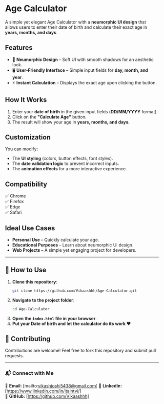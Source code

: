 # Age Calculator  

A simple yet elegant Age Calculator with a **neumorphic UI design** that allows users to enter their date of birth and calculate their exact age in **years, months, and days**.  

## Features  
- 🎨 **Neumorphic Design** – Soft UI with smooth shadows for an aesthetic look.  
- 🖥️ **User-Friendly Interface** – Simple input fields for **day, month, and year**.  
- ⚡ **Instant Calculation** – Displays the exact age upon clicking the button.   

## How It Works  
1. Enter your **date of birth** in the given input fields (**DD/MM/YYYY** format).  
2. Click on the **"Calculate Age"** button.  
3. The result will show your age in **years, months, and days**.  

## Customization  
You can modify:  
- The **UI styling** (colors, button effects, font styles).  
- The **date validation logic** to prevent incorrect inputs.  
- The **animation effects** for a more interactive experience.  

## Compatibility  
✅ Chrome  
✅ Firefox  
✅ Edge  
✅ Safari  

## Ideal Use Cases  
- **Personal Use** – Quickly calculate your age.  
- **Educational Purposes** – Learn about neumorphic UI design.  
- **Web Projects** – A simple yet engaging project for developers.  


---  

## 🚀 How to Use

1. **Clone this repository**:
   ```sh
   git clone https://github.com/Vikaashhh/Age-Calculator.git
   ```
2. **Navigate to the project folder**:
   ```sh
   cd Age-Calculator
   ```
3. **Open the `index.html` file in your browser**.
4. **Put your Date of birth and let the calculator do its work ❤️**


## 🤝 Contributing

Contributions are welcome! Feel free to fork this repository and submit pull requests.

---

### 📬 Connect with Me  

📩 **Email:** [mailto:vikashjoshi5438@gmail.com]
🔗 **LinkedIn:** [https://www.linkedin.com/in/itaintvi/]  
🐙 **GitHub:** [https://github.com/Vikaashhh] 

